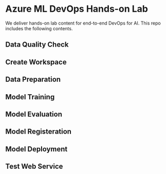 # Azure ML DevOps Hands-on Lab

We deliver hands-on lab content for end-to-end DevOps for AI. This repo includes the following contents.


## Data Quality Check

## Create Workspace

## Data Preparation

## Model Training

## Model Evaluation

## Model Registeration

## Model Deployment

## Test Web Service
